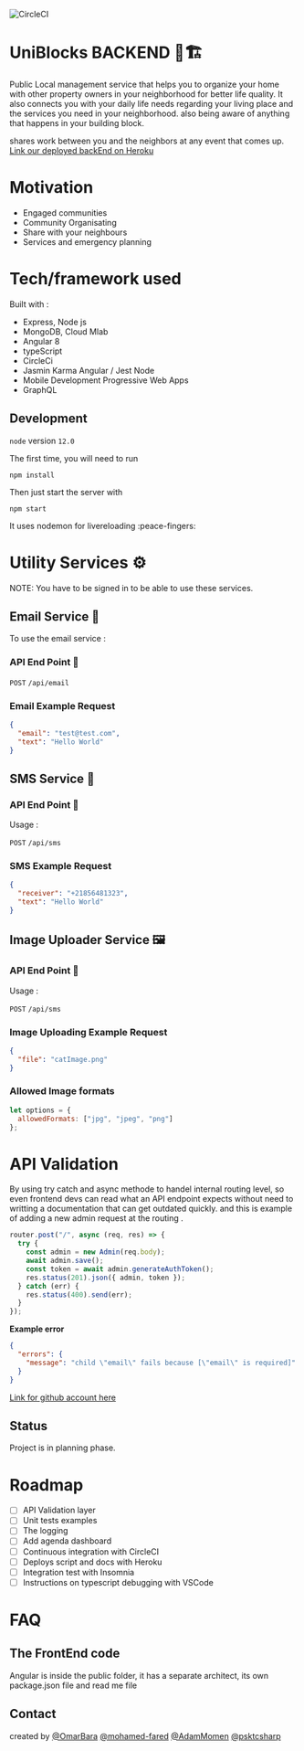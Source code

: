 ![CircleCI](https://img.shields.io/circleci/build/github/AdamMomen/blocks-backend/master)

# UniBlocks BACKEND 🏢🏗️

Public Local management service that helps you to organize your home with other property owners in your neighborhood for better life quality.
It also connects you with your daily life needs regarding your living place and the services you need in your neighborhood.
also being aware of anything that happens in your building block.

shares work between you and the neighbors at any event that comes up.
[Link our deployed backEnd on Heroku](https://blocks-backend.herokuapp.com)

# Motivation

- Engaged communities
- Community Organisating
- Share with your neighbours
- Services and emergency planning

# Tech/framework used

Built with :

- Express, Node js
- MongoDB, Cloud Mlab
- Angular 8
- typeScript
- CircleCi
- Jasmin Karma Angular / Jest Node
- Mobile Development Progressive Web Apps
- GraphQL

## Development

`node` version `12.0`

The first time, you will need to run

```
npm install
```

Then just start the server with

```
npm start
```

It uses nodemon for livereloading :peace-fingers:

# Utility Services ⚙️

NOTE: You have to be signed in to be able to use these services.

## Email Service 📧

To use the email service :

### API End Point 📡

`POST` `/api/email`

### Email Example Request

```json
{
  "email": "test@test.com",
  "text": "Hello World"
}
```

## SMS Service 📧

### API End Point 📡

Usage :

`POST` `/api/sms`

### SMS Example Request

```json
{
  "receiver": "+21856481323",
  "text": "Hello World"
}
```

## Image Uploader Service 🖼️

### API End Point 📡

Usage :

`POST` `/api/sms`

### Image Uploading Example Request

```json
{
  "file": "catImage.png"
}
```

### Allowed Image formats

```js
let options = {
  allowedFormats: ["jpg", "jpeg", "png"]
};
```

# API Validation

By using try catch and async methode to handel internal routing level, so even frontend devs can read what an API endpoint expects without need to writting a documentation that can get outdated quickly.
and this is example of adding a new admin request at the routing .

```js
router.post("/", async (req, res) => {
  try {
    const admin = new Admin(req.body);
    await admin.save();
    const token = await admin.generateAuthToken();
    res.status(201).json({ admin, token });
  } catch (err) {
    res.status(400).send(err);
  }
});
```

**Example error**

```json
{
  "errors": {
    "message": "child \"email\" fails because [\"email\" is required]"
  }
}
```

[Link for github account here](https://github.com/n0tw0rking)

## Status

Project is in planning phase.

# Roadmap

- [ ] API Validation layer
- [ ] Unit tests examples
- [ ] The logging
- [ ] Add agenda dashboard
- [ ] Continuous integration with CircleCI
- [ ] Deploys script and docs with Heroku
- [ ] Integration test with Insomnia
- [ ] Instructions on typescript debugging with VSCode

# FAQ

## The FrontEnd code

Angular is inside the public folder, it has a separate architect, its own package.json file and read me file

## Contact

created by [@OmarBara](https://github.com/OmarBara) [@mohamed-fared](https://github.com/mohamed-fared) [@AdamMomen](https://github.com/AdamMomen) [@psktcsharp](https://github.com/psktcsharp)
